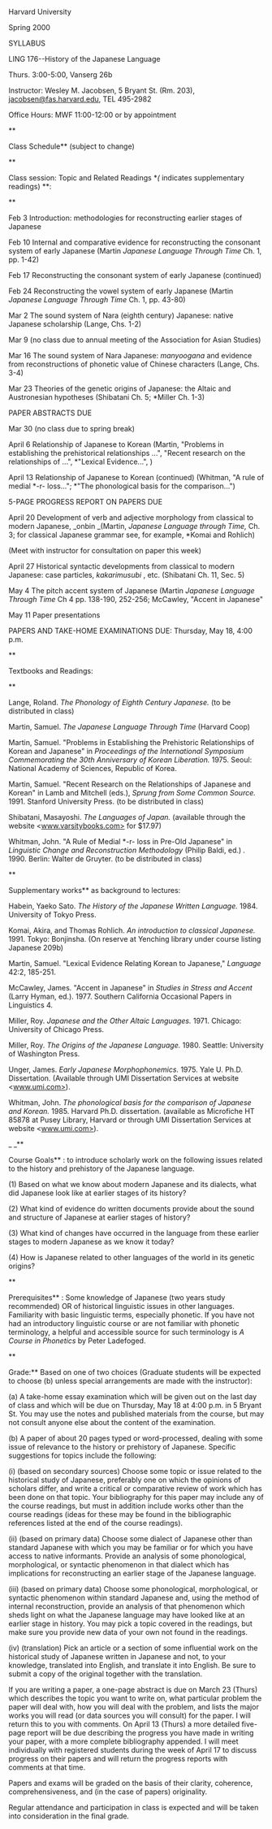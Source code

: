 Harvard University

Spring 2000

SYLLABUS

LING 176--History of the Japanese Language

Thurs. 3:00-5:00, Vanserg 26b

Instructor: Wesley M. Jacobsen, 5 Bryant St. (Rm. 203),
<jacobsen@fas.harvard.edu>, TEL 495-2982

Office Hours: MWF 11:00-12:00 or by appointment

**

Class Schedule** (subject to change)

**

Class session: Topic and Related Readings **(* indicates supplementary
readings) **:

**

Feb 3 Introduction: methodologies for reconstructing earlier stages of
Japanese

Feb 10 Internal and comparative evidence for reconstructing the consonant
system of early Japanese (Martin _Japanese Language Through Time_ Ch. 1, pp.
1-42)

Feb 17 Reconstructing the consonant system of early Japanese (continued)

Feb 24 Reconstructing the vowel system of early Japanese (Martin _Japanese
Language Through Time_ Ch. 1, pp. 43-80)

Mar 2 The sound system of Nara (eighth century) Japanese: native Japanese
scholarship (Lange, Chs. 1-2)

Mar 9 (no class due to annual meeting of the Association for Asian Studies)

Mar 16 The sound system of Nara Japanese: _manyoogana_ and evidence from
reconstructions of phonetic value of Chinese characters (Lange, Chs. 3-4)

Mar 23 Theories of the genetic origins of Japanese: the Altaic and
Austronesian hypotheses (Shibatani Ch. 5; *Miller Ch. 1-3)

PAPER ABSTRACTS DUE

Mar 30 (no class due to spring break)

April 6 Relationship of Japanese to Korean (Martin, "Problems in establishing
the prehistorical relationships ...", "Recent research on the relationships of
...", *"Lexical Evidence...", )

April 13 Relationship of Japanese to Korean (continued) (Whitman, "A rule of
medial *-r- loss..."; *"The phonological basis for the comparison...")

5-PAGE PROGRESS REPORT ON PAPERS DUE

April 20 Development of verb and adjective morphology from classical to modern
Japanese, _onbin   _(Martin, _Japanese Language through Time,_ Ch. 3; for
classical Japanese grammar see, for example, *Komai and Rohlich)

(Meet with instructor for consultation on paper this week)

April 27 Historical syntactic developments from classical to modern Japanese:
case particles, _kakarimusubi_ , etc. (Shibatani Ch. 11, Sec. 5)

May 4 The pitch accent system of Japanese (Martin _Japanese Language Through
Time_ Ch 4 pp. 138-190, 252-256; McCawley, "Accent in Japanese"

May 11 Paper presentations

PAPERS AND TAKE-HOME EXAMINATIONS DUE: Thursday, May 18, 4:00 p.m.

**

Textbooks and Readings:

**

Lange, Roland. _The Phonology of Eighth Century Japanese._ (to be distributed
in class)

Martin, Samuel. _The Japanese Language Through Time_ (Harvard Coop)

Martin, Samuel. "Problems in Establishing the Prehistoric Relationships of
Korean and Japanese" in _Proceedings of the International Symposium
Commemorating the 30th Anniversary of Korean Liberation._ 1975\. Seoul:
National Academy of Sciences, Republic of Korea.

Martin, Samuel. "Recent Research on the Relationships of Japanese and Korean"
in Lamb and Mitchell (eds.), _Sprung from Some Common Source._ 1991\. Stanford
University Press. (to be distributed in class)

Shibatani, Masayoshi. _The Languages of Japan._ (available through the website
<www.varsitybooks.com> for $17.97)

Whitman, John. "A Rule of Medial *-r- loss in Pre-Old Japanese" in _Linguistic
Change and Reconstruction Methodology_ (Philip Baldi, ed.) _._ 1990\. Berlin:
Walter de Gruyter. (to be distributed in class)

**

Supplementary works** as background to lectures:

Habein, Yaeko Sato. _The History of the Japanese Written Language._ 1984\.
University of Tokyo Press.

Komai, Akira, and Thomas Rohlich. _An introduction to classical Japanese._
1991\. Tokyo: Bonjinsha. (On reserve at Yenching library under course listing
Japanese 209b)

Martin, Samuel. "Lexical Evidence Relating Korean to Japanese," _Language_
42:2, 185-251.

McCawley, James. "Accent in Japanese" in _Studies in Stress and Accent_ (Larry
Hyman, ed.). 1977. Southern California Occasional Papers in Linguistics 4.

Miller, Roy. _Japanese and the Other Altaic Languages._ 1971\. Chicago:
University of Chicago Press.

Miller, Roy. _The Origins of the Japanese Language._ 1980\. Seattle:
University of Washington Press.

Unger, James. _Early Japanese Morphophonemics._ 1975\. Yale U. Ph.D.
Dissertation. (Available through UMI Dissertation Services at website
<www.umi.com>).

Whitman, John. _The phonological basis for the comparison of Japanese and
Korean._  1985\. Harvard Ph.D. dissertation. (available as Microfiche HT 85878
at Pusey Library, Harvard or through UMI Dissertation Services at website
<www.umi.com>).

_ _**

Course Goals** : to introduce scholarly work on the following issues related
to the history and prehistory of the Japanese language.

(1) Based on what we know about modern Japanese and its dialects, what did
Japanese look like at earlier stages of its history?

(2) What kind of evidence do written documents provide about the sound and
structure of Japanese at earlier stages of history?

(3) What kind of changes have occurred in the language from these earlier
stages to modern Japanese as we know it today?

(4) How is Japanese related to other languages of the world in its genetic
origins?

**

Prerequisites** : Some knowledge of Japanese (two years study recommended) OR
of historical linguistic issues in other languages. Familiarity with basic
linguistic terms, especially phonetic. If you have not had an introductory
linguistic course or are not familiar with phonetic terminology, a helpful and
accessible source for such terminology is _A Course in Phonetics_ by Peter
Ladefoged.

**

Grade:** Based on one of two choices (Graduate students will be expected to
choose (b) unless special arrangements are made with the instructor):

(a) A take-home essay examination which will be given out on the last day of
class and which will be due on Thursday, May 18 at 4:00 p.m. in 5 Bryant St.
You may use the notes and published materials from the course, but may not
consult anyone else about the content of the examination.

(b) A paper of about 20 pages typed or word-processed, dealing with some issue
of relevance to the history or prehistory of Japanese. Specific suggestions
for topics include the following:

(i) (based on secondary sources) Choose some topic or issue related to the
historical study of Japanese, preferably one on which the opinions of scholars
differ, and write a critical or comparative review of work which has been done
on that topic. Your bibliography for this paper may include any of the course
readings, but must in addition include works other than the course readings
(ideas for these may be found in the bibliographic references listed at the
end of the course readings).

(ii) (based on primary data) Choose some dialect of Japanese other than
standard Japanese with which you may be familiar or for which you have access
to native informants. Provide an analysis of some phonological, morphological,
or syntactic phenomenon in that dialect which has implications for
reconstructing an earlier stage of the Japanese language.

(iii) (based on primary data) Choose some phonological, morphological, or
syntactic phenomenon within standard Japanese and, using the method of
internal reconstruction, provide an analysis of that phenomenon which sheds
light on what the Japanese language may have looked like at an earlier stage
in history. You may pick a topic covered in the readings, but make sure you
provide new data of your own not found in the readings.

(iv) (translation) Pick an article or a section of some influential work on
the historical study of Japanese written in Japanese and not, to your
knowledge, translated into English, and translate it into English. Be sure to
submit a copy of the original together with the translation.

If you are writing a paper, a one-page abstract is due on March 23 (Thurs)
which describes the topic you want to write on, what particular problem the
paper will deal with, how you will deal with the problem, and lists the major
works you will read (or data sources you will consult) for the paper. I will
return this to you with comments. On April 13 (Thurs) a more detailed five-
page report will be due describing the progress you have made in writing your
paper, with a more complete bibliography appended. I will meet individually
with registered students during the week of April 17 to discuss progress on
their papers and will return the progress reports with comments at that time.

Papers and exams will be graded on the basis of their clarity, coherence,
comprehensiveness, and (in the case of papers) originality.

Regular attendance and participation in class is expected and will be taken
into consideration in the final grade.



